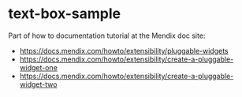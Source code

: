 # text-box-sample
Part of how to documentation tutorial at the Mendix doc site:
 * https://docs.mendix.com/howto/extensibility/pluggable-widgets 
 * https://docs.mendix.com/howto/extensibility/create-a-pluggable-widget-one 
 * https://docs.mendix.com/howto/extensibility/create-a-pluggable-widget-two 
